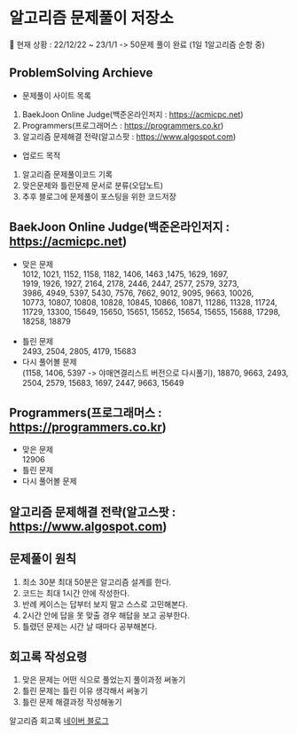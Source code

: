 # 알고리즘 문제풀이 저장소

📜 현재 상황 : 22/12/22 ~ 23/1/1 -> 50문제 풀이 완료 (1일 1알고리즘 순항 중)

## ProblemSolving Archieve

- 문제풀이 사이트 목록<br>

1. BaekJoon Online Judge(백준온라인저지 : https://acmicpc.net)<br>
2. Programmers(프로그래머스 : https://programmers.co.kr)<br>
3. 알고리즘 문제해결 전략(알고스팟 : https://www.algospot.com)<br>

- 업로드 목적<br3>

1. 알고리즘 문제풀이코드 기록<br>
2. 맞은문제와 틀린문제 문서로 분류(오답노트)<br>
3. 추후 블로그에 문제풀이 포스팅을 위한 코드저장<br>

## BaekJoon Online Judge(백준온라인저지 : https://acmicpc.net)

- 맞은 문제<br>
  1012, 1021, 1152, 1158, 1182, 1406, 1463 ,1475, 1629, 1697,<br>
  1919, 1926, 1927, 2164, 2178, 2446, 2447, 2577, 2579, 3273,<br>
  3986, 4949, 5397, 5430, 7576, 7662, 9012, 9095, 9663, 10026,<br>
  10773, 10807, 10808, 10828, 10845, 10866, 10871, 11286, 11328, 11724,<br>
  11729, 13300, 15649, 15650, 15651, 15652, 15654, 15655, 15688, 17298,<br>
  18258, 18879<br>
  <br>
- 틀린 문제<br>
  2493, 2504, 2805, 4179, 15683<br>
- 다시 풀어볼 문제<br>
  (1158, 1406, 5397 -> 야매연결리스트 버전으로 다시풀기), 18870, 9663, 2493, 2504, 2579, 15683, 1697, 2447, 9663, 15649<br>

## Programmers(프로그래머스 : https://programmers.co.kr)

- 맞은 문제<br>
  12906
  <br>
- 틀린 문제<br>
- 다시 풀어볼 문제<br>

## 알고리즘 문제해결 전략(알고스팟 : https://www.algospot.com)

## 문제풀이 원칙

1. 최소 30분 최대 50분은 알고리즘 설계를 한다.<br>
2. 코드는 최대 1시간 안에 작성한다.<br>
3. 반례 케이스는 답부터 보지 말고 스스로 고민해본다.<br>
4. 2시간 안에 답을 못 맞출 경우 해답을 보고 공부한다.<br>
5. 틀렸던 문제는 시간 날 때마다 공부해본다.<br>

## 회고록 작성요령

1. 맞은 문제는 어떤 식으로 풀었는지 풀이과정 써놓기<br>
2. 틀린 문제는 틀린 이유 생각해서 써놓기<br>
3. 틀린 문제 해결과정 작성해놓기<br>

알고리즘 회고록 [네이버 블로그](https://blog.naver.com/yosong_is_yosong/222866110131)<br>
